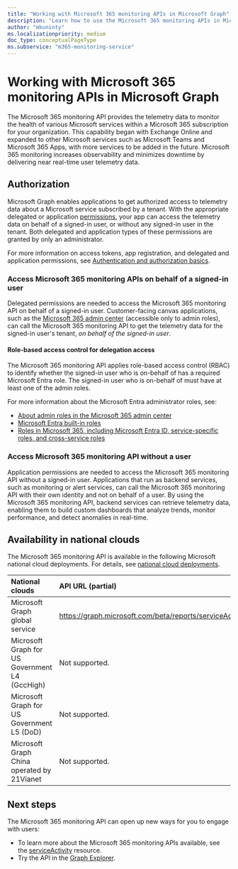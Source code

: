 ```yaml
---
title: "Working with Microsoft 365 monitoring APIs in Microsoft Graph"
description: "Learn how to use the Microsoft 365 monitoring APIs in Microsoft Graph to monitor the health of various Microsoft services for your organization."
author: "mkuninty"
ms.localizationpriority: medium
doc_type: conceptualPageType
ms.subservice: "m365-monitoring-service"
---
```


# Working with Microsoft 365 monitoring APIs in Microsoft Graph

The Microsoft 365 monitoring API provides the telemetry data to monitor the health of various Microsoft services within a Microsoft 365 subscription for your organization. This capability began with Exchange Online and expanded to other Microsoft services such as Microsoft Teams and Microsoft 365 Apps, with more services to be added in the future. Microsoft 365 monitoring increases observability and minimizes downtime by delivering near real-time user telemetry data.

## Authorization

Microsoft Graph enables applications to get authorized access to telemetry data about a Microsoft service subscribed by a tenant. With the appropriate delegated or application [permissions](/graph/permissions-reference#serviceactivity-exchangereadall), your app can access the telemetry data on behalf of a signed-in user, or without any signed-in user in the tenant. Both delegated and application types of these permissions are granted by only an administrator.

For more information on access tokens, app registration, and delegated and application permissions, see [Authentication and authorization basics](/graph/auth/auth-concepts).

### Access Microsoft 365 monitoring APIs on behalf of a signed-in user

Delegated permissions are needed to access the Microsoft 365 monitoring API on behalf of a signed-in user. Customer-facing canvas applications, such as the [Microsoft 365 admin center](https://admin.microsoft.com/Adminportal/Home?source=applauncher#/homepage) (accessible only to admin roles), can call the Microsoft 365 monitoring API to get the telemetry data for the signed-in user's tenant, _on behalf of the signed-in user_.

#### Role-based access control for delegation access

The Microsoft 365 monitoring API applies role-based access control (RBAC) to identify whether the signed-in user who is on-behalf of has a required Microsoft Entra role. The signed-in user who is on-behalf of must have at least one of the admin roles.

For more information about the Microsoft Entra administrator roles, see:
* [About admin roles in the Microsoft 365 admin center](/microsoft-365/admin/add-users/about-admin-roles)
* [Microsoft Entra built-in roles](/entra/identity/role-based-access-control/permissions-reference)
* [Roles in Microsoft 365, including Microsoft Entra ID, service-specific roles, and cross-service roles](/azure/active-directory/roles/concept-understand-roles#how-azure-ad-roles-are-different-from-other-microsoft-365-roles)

### Access Microsoft 365 monitoring API without a user

Application permissions are needed to access the Microsoft 365 monitoring API without a signed-in user. Applications that run as backend services, such as monitoring or alert services, can call the Microsoft 365 monitoring API with their own identity and not on behalf of a user. By using the Microsoft 365 monitoring API, backend services can retrieve telemetry data, enabling them to build custom dashboards that analyze trends, monitor performance, and detect anomalies in real-time.

## Availability in national clouds

The Microsoft 365 monitoring API is available in the following Microsoft national cloud deployments. For details, see [national cloud deployments](/graph/deployments).

|National clouds|API URL (partial)|
|:--------------|:-----------------|
|Microsoft Graph global service| https://graph.microsoft.com/beta/reports/serviceActivity/|
|Microsoft Graph for US Government L4 (GccHigh)| Not supported.|
|Microsoft Graph for US Government L5 (DoD)| Not supported.|
|Microsoft Graph China operated by 21Vianet| Not supported.|

## Next steps

The Microsoft 365 monitoring API can open up new ways for you to engage with users:

- To learn more about the Microsoft 365 monitoring APIs available, see the [serviceActivity](../resources/serviceactivity.md) resource.
- Try the API in the [Graph Explorer](https://developer.microsoft.com/graph/graph-explorer).
